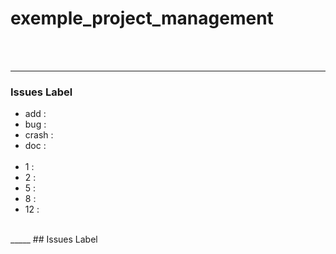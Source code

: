 # exemple_project_management


</br></br>
___
### Issues Label
- add   : 
- bug   : 
- crash : 
- doc   :
</br></br>
- 1   :
- 2   :
- 5   :
- 8   :
- 12  :

</br>
_____
## Issues Label

